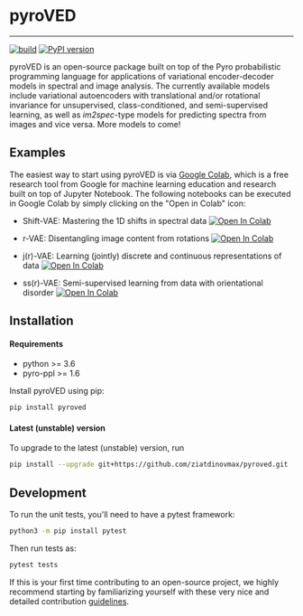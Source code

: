 # pyroVED

---
[![build](https://github.com/ziatdinovmax/pyroVED/actions/workflows/actions.yml/badge.svg)](https://github.com/ziatdinovmax/pyroVED/actions/workflows/actions.yml)
[![PyPI version](https://badge.fury.io/py/pyroved.svg)](https://badge.fury.io/py/pyroved)

pyroVED is an open-source package built on top of the Pyro probabilistic programming language for applications of variational encoder-decoder models in spectral and image analysis. The currently available models include variational autoencoders with translational and/or rotational invariance for unsupervised, class-conditioned, and semi-supervised learning, as well as *im2spec*-type models for predicting spectra from images and vice versa.
More models to come!

## Examples
The easiest way to start using pyroVED is via [Google Colab](https://colab.research.google.com/notebooks/intro.ipynb), which is a free research tool from Google for machine learning education and research built on top of Jupyter Notebook. The following notebooks can be executed in Google Colab by simply clicking on the "Open in Colab" icon:

*   Shift-VAE: Mastering the 1D shifts in spectral data [![Open In Colab](https://colab.research.google.com/assets/colab-badge.svg)](https://colab.research.google.com/github/ziatdinovmax/pyroVED/blob/master/examples/shiftVAE.ipynb)

*   r-VAE: Disentangling image content from rotations [![Open In Colab](https://colab.research.google.com/assets/colab-badge.svg)](https://colab.research.google.com/github/ziatdinovmax/pyroVED/blob/master/examples/rVAE.ipynb)

*   j(r)-VAE: Learning (jointly) discrete and continuous representations of data [![Open In Colab](https://colab.research.google.com/assets/colab-badge.svg)](https://colab.research.google.com/github/ziatdinovmax/pyroVED/blob/main/examples/jrVAE.ipynb)

*   ss(r)-VAE: Semi-supervised learning from data with orientational disorder [![Open In Colab](https://colab.research.google.com/assets/colab-badge.svg)](https://colab.research.google.com/github/ziatdinovmax/pyroVED/blob/main/examples/ssrVAE.ipynb)

## Installation

#### Requirements
- python >= 3.6
- pyro-ppl >= 1.6

Install pyroVED using pip:

```bash
pip install pyroved
```

#### Latest (unstable) version

To upgrade to the latest (unstable) version, run

```bash
pip install --upgrade git+https://github.com/ziatdinovmax/pyroved.git
```

## Development

To run the unit tests, you'll need to have a pytest framework:

```bash
python3 -m pip install pytest
```

Then run tests as:

```bash
pytest tests
```

If this is your first time contributing to an open-source project, we highly recommend starting by familiarizing yourself with these very nice and detailed contribution [guidelines](https://github.com/firstcontributions/first-contributions).
